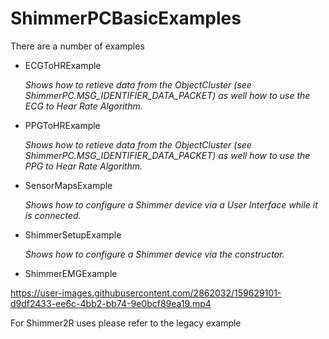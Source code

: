 # ShimmerPCBasicExamples

There are a number of examples
- ECGToHRExample

  _Shows how to retieve data from the ObjectCluster (see ShimmerPC.MSG_IDENTIFIER_DATA_PACKET) as well how to use the ECG to Hear Rate Algorithm._
  
- PPGToHRExample

  _Shows how to retieve data from the ObjectCluster (see ShimmerPC.MSG_IDENTIFIER_DATA_PACKET) as well how to use the PPG to Hear Rate Algorithm._

- SensorMapsExample

  _Shows how to configure a Shimmer device via a User Interface while it is connected._

- ShimmerSetupExample

  _Shows how to configure a Shimmer device via the constructor._

- ShimmerEMGExample

https://user-images.githubusercontent.com/2862032/159629101-d9df2433-ee6c-4bb2-bb74-9e0bcf89ea19.mp4

For Shimmer2R uses please refer to the legacy example

